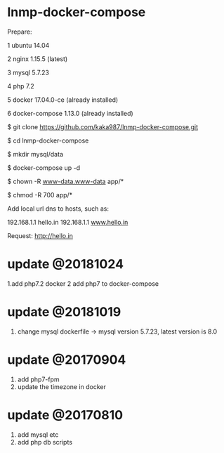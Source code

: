# lnmp-docker-compose


Prepare:

1 ubuntu 14.04

2 nginx 1.15.5 (latest)

3 mysql 5.7.23

4 php 7.2

5 docker 17.04.0-ce (already installed)

6 docker-compose 1.13.0 (already installed)



$ git clone https://github.com/kaka987/lnmp-docker-compose.git

$ cd lnmp-docker-compose

$ mkdir mysql/data

$ docker-compose up -d 

$ chown -R www-data.www-data app/*

$ chmod -R 700 app/*

Add local url dns to hosts, such as:

192.168.1.1 hello.in
192.168.1.1 www.hello.in


Request: http://hello.in 

# update @20181024
1.add php7.2 docker
2 add php7 to docker-compose

# update @20181019
1. change mysql dockerfile -> mysql version 5.7.23, latest version is 8.0

# update @20170904
1. add php7-fpm
2. update the timezone in docker

# update @20170810

1. add mysql etc 
2. add php db scripts
